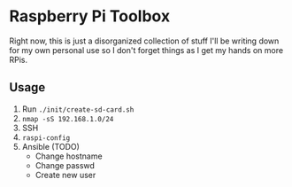 # Raspberry Pi Toolbox

Right now, this is just a disorganized collection of stuff I'll be writing down for my own personal use so I don't forget things as I get my hands on more RPis.

## Usage
1. Run `./init/create-sd-card.sh`
2. `nmap -sS 192.168.1.0/24`
3. SSH
4. `raspi-config`
5. Ansible (TODO)
   - Change hostname
   - Change passwd
   - Create new user

